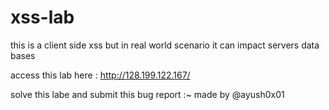 # xss-lab
this is a client side xss but in real world scenario it can impact servers data bases 

access this lab here :   http://128.199.122.167/

solve this labe and submit this bug report                                         :~ made by @ayush0x01
